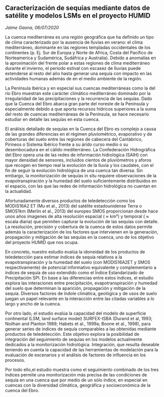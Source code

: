 ## Caracterización de sequías mediante datos de satélite y modelos LSMs en el proyecto HUMID

*Jaime Gaona, 06/07/2020*

La cuenca mediterránea es una región geográfica que ha definido un tipo de clima caracterizado por la ausencia de lluvias en verano: el clima mediterráneo, dominante en las regiones templadas occidentales de los continentes (p. Ej. Sur de Europa y Norte de Africa, Costa del Pacífico de Norteamerica y Sudamérica, Sudáfrica y Australia). Debido a anomalías en la aproximación del frente polar a estas regiones de clima mediterráneo durante el invierno, el periodo estival con escasez de lluvias puede extenderse al resto del año hasta generar una sequía con impacto en las actividades humanas además de en el medio ambiente de la región. 

La Península Ibérica y en especial sus cuencas mediterráneas como la del río Ebro muestran este carácter climático mediterráneo dominado por la irregularidad de las precipitaciones y la recurrencia de las sequías. Dado que la Cuenca del Ebro abarca gran parte del noreste de la Península y especialmente debido a que aporta recursos hídricos superiores a la suma del resto de cuencas mediterráneas de la Península, se hace necesario estudiar en detalle las sequías en esta cuenca. 

El análisis detallado de sequías en la Cuenca del Ebro es complejo a causa de las grandes diferencias en el régimen pluviométrico, evaporativo y de coberturas del suelo entre las regiones de cabecera del Cantábrico, Pirineos o Sistema Ibérico frente a su árido curso medio o su desembocadura  en el cálido mediterráneo. La Confederación Hidrográfica del Ebro opera una de las redes de información hidrológica (SAIH) con mayor densidad de sensores, incluidos cientos de pluviómetros y aforos que recogen en tiempo real la evolución de la lluvia y los caudales, con el fin de seguir la evolución hidrológica de una cuenca tan diversa. Sin embargo, la monitorización de sequías in situ requiere observaciones de la evapotranspiración y la humedad del suelo suficientemente distribuidos en el espacio, con las que las redes de información hidrológica no cuentan en la actualidad. 

Afortunadamente diversos productos de teledetección como los MODIS16A2 ET (Mu et al., 2013) del satélite estadounidense Terra o SMOS1km (Merlin et al., 2013) del europeo SMOS proporcionan desde hace unos años imagenes de alta resolución espacial ( ≈ km²) y temporal ( ≈ escala diaria) que permiten capturar la evolución de las sequías con detalle. La resolución, precisión y cobertura de la cuenca de estos datos permite además la caracterización de los factores que intervienen en la generación, propagación y mitigación de las sequías en la cuenca, uno de los objetivo del proyecto HUMID que nos ocupa.

En concreto, nuestro estudio evalúa la idoneidad de los productos de teledetección para estimar índices de sequía relativos a la evapotranspiración y la humedad del suelo (con MODIS16A2ET y SMOS respectivamente) de potencial informativo equivalente y complementario a índices de sequía de uso extendido como el Índice Estandarizado de Precipitación SPI. En base a las diferencias entre estos índices, el estudio explora las interaciones entre precipitación, evapotranspiración y humedad del suelo que  determinan la aparición, propagación y mitigación de la sequía. Diversos factores de índole climática, geológica y de usos de suelo juegan un papel relevante en la interacción entre las citadas variables a lo largo y ancho de la cuenca.

Por otro lado, el estudio evalúa la capacidad del modelo de superficie continental (LSM, land surface model) SURFEX-ISBA (Durand et al, 1993; Noilhan and Planton 1989; Habets et al., 1999a; Boone et al., 1998), para generar series de índices de sequía comparables a las obtenidas mediante productos de teledetección. Este objetivo explora la posibilidad de integración del seguimiento de sequías en los modelos actualmente dedicados a la monitorización hidrológica. Integración, que resulta deseable teniendo en cuenta la capacidad de las herramientas de modelación para la evaluación de escenarios y el análisis de factores de influencia en los procesos.

Por todo ello,el estudio muestra como el seguimiento combinado de los tres índices permite una monitorización más precisa de las condiciones de sequía en una cuenca que por medio de un sólo índice, en especial en cuencas con la diversidad climática, geográfica y socioeconómica de la cuenca del Ebro.
